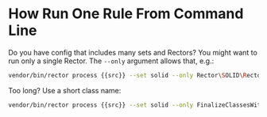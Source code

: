# How Run One Rule From Command Line

Do you have config that includes many sets and Rectors? You might want to run only a single Rector. The `--only` argument allows that, e.g.:

```bash
vendor/bin/rector process {{src}} --set solid --only Rector\SOLID\Rector\Class_\FinalizeClassesWithoutChildrenRector
```

Too long? Use a short class name:

```bash
vendor/bin/rector process {{src}} --set solid --only FinalizeClassesWithoutChildrenRector
```
